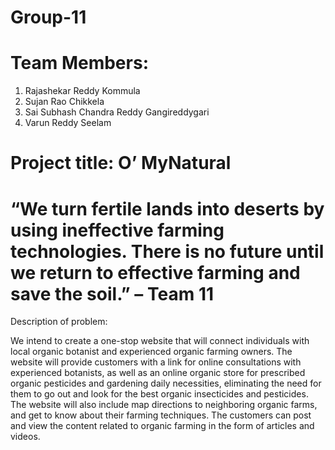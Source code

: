 # Group-11

# Team Members:
1. Rajashekar Reddy Kommula
2. Sujan Rao Chikkela
3. Sai Subhash Chandra Reddy Gangireddygari
4. Varun Reddy Seelam

# Project title: O’ MyNatural

# “We turn fertile lands into deserts by using ineffective farming technologies. There is no future until we return to effective farming and save the soil.” – Team 11
  
Description of problem: 

We intend to create a one-stop website that will connect individuals with local organic botanist and experienced organic farming owners. The website will provide customers with a link for online consultations with experienced botanists, as well as an online organic store for prescribed organic pesticides and gardening daily necessities, eliminating the need for them to go out and look for the best organic insecticides and pesticides. The website will also include map directions to neighboring organic farms, and get to know about their farming techniques. The customers can post and view the content related to organic farming in the form of articles and videos.
